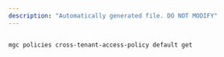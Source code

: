 ```yaml
---
description: "Automatically generated file. DO NOT MODIFY"
---
```


```cli

mgc policies cross-tenant-access-policy default get

```